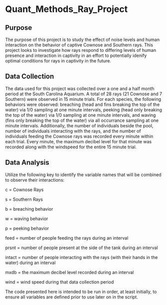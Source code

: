 # Quant_Methods_Ray_Project

## Purpose
The purpose of this project is to study the effect of noise levels and human interaction on the behavior of captive Cownose and Southern rays.  This project looks to investigate how rays respond to differing levels of human presence and interaction in captivity in an effort to potentially idenify optimal conditions for rays in captivity in the future.

## Data Collection
The data used for this project was collected over a one and a half month period at the South Carolina Aquarium.  A total of 28 rays (21 Cownose and 7 Southern) were observed in 15 minute trials.  For each species, the following behaviors were observed: breaching (head and fins breaking the top of the water) via 1/0 sampling at one minute intervals, peeking (head only breaking the top of the water) via 1/0 sampling at one minute intervals, and waving (fins only breaking the top of the water) via all occurrance sampling at one minute intervals.  Additionally, the number of individuals beside the pool, number of individuals interacting with the rays, and the number of individuals feeding the Cownose rays was recorded every minute within each trial.  Every minute, the maximum decibel level for that minute was recorded along with the windspeed for the entire 15 minute trial.

## Data Analysis
Utilize the following key to identify the variable names that will be combined to observe their interactions:

c = Cownose Rays

s = Southern Rays

b = breaching behavior

w = waving behavior

p = peeking behavior

feed = number of people feeding the rays during an interval

prsnt = number of people present at the side of the tank during an interval

intact = number of people interacting with the rays (with their hands in the water) during an interval

mxdb = the maximum decibel level recorded during an interval

wind = wind speed during that data collection period


The code presented here is intended to be run in order, at least initially, to ensure all variables are defined prior to use later on in the script.



